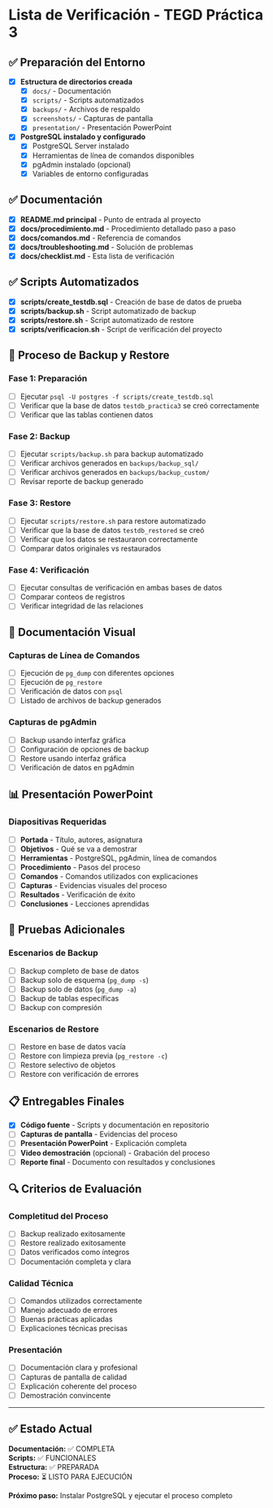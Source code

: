 # Lista de Verificación - TEGD Práctica 3

## ✅ Preparación del Entorno

- [x] **Estructura de directorios creada**
  - [x] `docs/` - Documentación
  - [x] `scripts/` - Scripts automatizados
  - [x] `backups/` - Archivos de respaldo
  - [x] `screenshots/` - Capturas de pantalla
  - [x] `presentation/` - Presentación PowerPoint

- [x] **PostgreSQL instalado y configurado**
  - [x] PostgreSQL Server instalado
  - [x] Herramientas de línea de comandos disponibles
  - [x] pgAdmin instalado (opcional)
  - [x] Variables de entorno configuradas

## ✅ Documentación

- [x] **README.md principal** - Punto de entrada al proyecto
- [x] **docs/procedimiento.md** - Procedimiento detallado paso a paso
- [x] **docs/comandos.md** - Referencia de comandos
- [x] **docs/troubleshooting.md** - Solución de problemas
- [x] **docs/checklist.md** - Esta lista de verificación

## ✅ Scripts Automatizados

- [x] **scripts/create_testdb.sql** - Creación de base de datos de prueba
- [x] **scripts/backup.sh** - Script automatizado de backup
- [x] **scripts/restore.sh** - Script automatizado de restore
- [x] **scripts/verificacion.sh** - Script de verificación del proyecto

## 🔄 Proceso de Backup y Restore

### Fase 1: Preparación
- [ ] Ejecutar `psql -U postgres -f scripts/create_testdb.sql`
- [ ] Verificar que la base de datos `testdb_practica3` se creó correctamente
- [ ] Verificar que las tablas contienen datos

### Fase 2: Backup
- [ ] Ejecutar `scripts/backup.sh` para backup automatizado
- [ ] Verificar archivos generados en `backups/backup_sql/`
- [ ] Verificar archivos generados en `backups/backup_custom/`
- [ ] Revisar reporte de backup generado

### Fase 3: Restore
- [ ] Ejecutar `scripts/restore.sh` para restore automatizado
- [ ] Verificar que la base de datos `testdb_restored` se creó
- [ ] Verificar que los datos se restauraron correctamente
- [ ] Comparar datos originales vs restaurados

### Fase 4: Verificación
- [ ] Ejecutar consultas de verificación en ambas bases de datos
- [ ] Comparar conteos de registros
- [ ] Verificar integridad de las relaciones

## 📸 Documentación Visual

### Capturas de Línea de Comandos
- [ ] Ejecución de `pg_dump` con diferentes opciones
- [ ] Ejecución de `pg_restore` 
- [ ] Verificación de datos con `psql`
- [ ] Listado de archivos de backup generados

### Capturas de pgAdmin
- [ ] Backup usando interfaz gráfica
- [ ] Configuración de opciones de backup
- [ ] Restore usando interfaz gráfica
- [ ] Verificación de datos en pgAdmin

## 📊 Presentación PowerPoint

### Diapositivas Requeridas
- [ ] **Portada** - Título, autores, asignatura
- [ ] **Objetivos** - Qué se va a demostrar
- [ ] **Herramientas** - PostgreSQL, pgAdmin, línea de comandos
- [ ] **Procedimiento** - Pasos del proceso
- [ ] **Comandos** - Comandos utilizados con explicaciones
- [ ] **Capturas** - Evidencias visuales del proceso
- [ ] **Resultados** - Verificación de éxito
- [ ] **Conclusiones** - Lecciones aprendidas

## 🧪 Pruebas Adicionales

### Escenarios de Backup
- [ ] Backup completo de base de datos
- [ ] Backup solo de esquema (`pg_dump -s`)
- [ ] Backup solo de datos (`pg_dump -a`)
- [ ] Backup de tablas específicas
- [ ] Backup con compresión

### Escenarios de Restore
- [ ] Restore en base de datos vacía
- [ ] Restore con limpieza previa (`pg_restore -c`)
- [ ] Restore selectivo de objetos
- [ ] Restore con verificación de errores

## 📋 Entregables Finales

- [x] **Código fuente** - Scripts y documentación en repositorio
- [ ] **Capturas de pantalla** - Evidencias del proceso
- [ ] **Presentación PowerPoint** - Explicación completa
- [ ] **Video demostración** (opcional) - Grabación del proceso
- [ ] **Reporte final** - Documento con resultados y conclusiones

## 🔍 Criterios de Evaluación

### Completitud del Proceso
- [ ] Backup realizado exitosamente
- [ ] Restore realizado exitosamente
- [ ] Datos verificados como íntegros
- [ ] Documentación completa y clara

### Calidad Técnica
- [ ] Comandos utilizados correctamente
- [ ] Manejo adecuado de errores
- [ ] Buenas prácticas aplicadas
- [ ] Explicaciones técnicas precisas

### Presentación
- [ ] Documentación clara y profesional
- [ ] Capturas de pantalla de calidad
- [ ] Explicación coherente del proceso
- [ ] Demostración convincente

---

## ✅ Estado Actual

**Documentación:** ✅ COMPLETA  
**Scripts:** ✅ FUNCIONALES  
**Estructura:** ✅ PREPARADA  
**Proceso:** ⏳ LISTO PARA EJECUCIÓN  

**Próximo paso:** Instalar PostgreSQL y ejecutar el proceso completo 